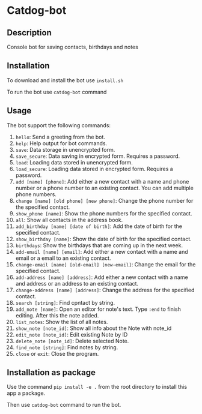 # Catdog-bot

## Description

Console bot for saving contacts, birthdays and notes

## Installation

To download and install the bot use
`install.sh`

To run the bot use `catdog-bot` command

## Usage

The bot support the following commands:

1. `hello`: Send a greeting from the bot.
2. `help`: Help output for bot commands.
3. `save`: Data storage in unencrypted form.
4. `save_secure`: Data saving in encrypted form. Requires a password.
5. `load`: Loading data stored in unencrypted form.
6. `load_secure`: Loading data stored in encrypted form. Requires a password.
7. `add [name] [phone]`: Add either a new contact with a name and phone number or a phone number to an existing contact.
   You can add multiple phone numbers.
8. `change [name] [old phone] [new phone]`: Change the phone number for the specified contact.
9. `show_phone [name]`: Show the phone numbers for the specified contact.
10. `all`: Show all contacts in the address book.
11. `add_birthday [name] [date of birth]`: Add the date of birth for the specified contact.
12. `show_birthday [name]`: Show the date of birth for the specified contact.
13. `birthdays`: Show the birthdays that are coming up in the next week.
14. `add-email [name] [email]`: Add either a new contact with a name and email or a email to an existing contact.
15. `change-email [name] [old-email] [new-email]`: Change the email for the specified contact.
16. `add-address [name] [address]`: Add either a new contact with a name and address or an address to an existing contact.
17. `change-address [name] [address]`: Change the address for the specified contact.
18. `search [string]`: Find cpntact by string.
14. `add_note [name]`: Open an editor for note's text. Type `:end` to finish editing. After this the note added.
15. `list_notes`: Show the list of all notes.
16. `show_note [note_id]`: Show all info about the Note with note_id
17. `edit_note [note_id]`: Edit existing Note by ID
18. `delete_note [note_id]`: Delete selected Note.
19. `find_note [string]`: Find notes by string.
20. `close` or `exit`: Close the program.

## Installation as package
Use the command `pip install -e .` from the root directory to install this app a package.

Then use `catdog-bot` command to run the bot.
